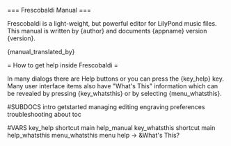 === Frescobaldi Manual ===

Frescobaldi is a light-weight, but powerful editor for LilyPond music files.
This manual is written by {author} and documents {appname} version {version}.

{manual_translated_by}

= How to get help inside Frescobaldi =

In many dialogs there are Help buttons or you can press the {key_help} key.
Many user interface items also have "What's This" information which can be
revealed by pressing {key_whatsthis} or by selecting {menu_whatsthis}.


#SUBDOCS
intro
getstarted
managing
editing
engraving
preferences
troubleshooting
about
toc

#VARS
key_help shortcut main help_manual
key_whatsthis shortcut main help_whatsthis
menu_whatsthis menu help -> &What's This?

